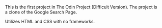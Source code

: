 This is the first project in The Odin Project (Difficult Version). The project is a clone of the Google Search Page.

Utilizes HTML and CSS with no frameworks.
